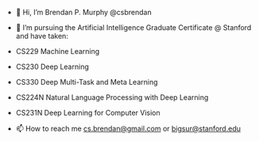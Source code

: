 - 👋 Hi, I’m Brendan P. Murphy @csbrendan 
- 👀 I’m pursuing the Artificial Intelligence Graduate Certificate @ Stanford and have taken:
- CS229 Machine Learning
- CS230 Deep Learning
- CS330 Deep Multi-Task and Meta Learning
- CS224N Natural Language Processing with Deep Learning
- CS231N Deep Learning for Computer Vision


  
- 📫 How to reach me cs.brendan@gmail.com or bigsur@stanford.edu

<!---
csbrendan/csbrendan is a ✨ special ✨ repository because its `README.md` (this file) appears on your GitHub profile.
You can click the Preview link to take a look at your changes.
--->
